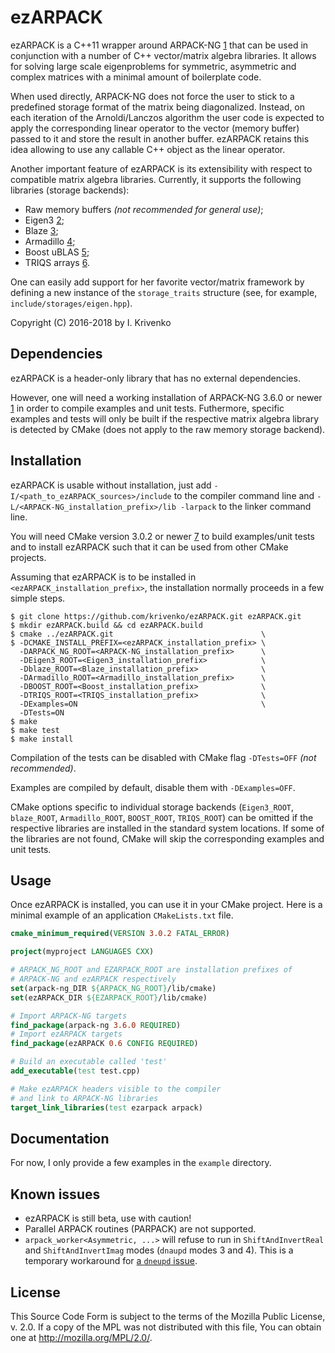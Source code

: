 ezARPACK
========

ezARPACK is a C++11 wrapper around ARPACK-NG [1] that can be used in conjunction with
a number of C++ vector/matrix algebra libraries. It allows for solving large scale
eigenproblems for symmetric, asymmetric and complex matrices with a minimal amount
of boilerplate code.

When used directly, ARPACK-NG does not force the user to stick to a predefined storage
format of the matrix being diagonalized. Instead, on each iteration of the
Arnoldi/Lanczos algorithm the user code is expected to apply the corresponding linear
operator to the vector (memory buffer) passed to it and store the result in another buffer.
ezARPACK retains this idea allowing to use any callable C++ object as the linear operator.

Another important feature of ezARPACK is its extensibility with respect to compatible
matrix algebra libraries. Currently, it supports the following libraries (storage backends):

* Raw memory buffers *(not recommended for general use)*;
* Eigen3 [2];
* Blaze [3];
* Armadillo [4];
* Boost uBLAS [5];
* TRIQS arrays [6].

One can easily add support for her favorite vector/matrix framework by defining
a new instance of the `storage_traits` structure (see, for example, `include/storages/eigen.hpp`).

Copyright (C) 2016-2018 by I. Krivenko

Dependencies
------------

ezARPACK is a header-only library that has no external dependencies.

However, one will need a working installation of ARPACK-NG 3.6.0 or newer [1] in order to compile
examples and unit tests. Futhermore, specific examples and tests will only be built if the
respective matrix algebra library is detected by CMake (does not apply to the raw memory storage
backend).

Installation
------------

ezARPACK is usable without installation, just add `-I/<path_to_ezARPACK_sources>/include`
to the compiler command line and `-L/<ARPACK-NG_installation_prefix>/lib -larpack` to
the linker command line.

You will need CMake version 3.0.2 or newer [7] to build examples/unit tests and to install ezARPACK
such that it can be used from other CMake projects.

Assuming that ezARPACK is to be installed in `<ezARPACK_installation_prefix>`, the installation
normally proceeds in a few simple steps.

```
$ git clone https://github.com/krivenko/ezARPACK.git ezARPACK.git
$ mkdir ezARPACK.build && cd ezARPACK.build
$ cmake ../ezARPACK.git                                 \
$ -DCMAKE_INSTALL_PREFIX=<ezARPACK_installation_prefix> \
  -DARPACK_NG_ROOT=<ARPACK-NG_installation_prefix>      \
  -DEigen3_ROOT=<Eigen3_installation_prefix>            \
  -Dblaze_ROOT=<Blaze_installation_prefix>              \
  -DArmadillo_ROOT=<Armadillo_installation_prefix>      \
  -DBOOST_ROOT=<Boost_installation_prefix>              \
  -DTRIQS_ROOT=<TRIQS_installation_prefix>              \
  -DExamples=ON                                         \
  -DTests=ON
$ make
$ make test
$ make install
```

Compilation of the tests can be disabled with CMake flag `-DTests=OFF` *(not recommended)*.

Examples are compiled by default, disable them with `-DExamples=OFF`.

CMake options specific to individual storage backends (`Eigen3_ROOT`, `blaze_ROOT`, `Armadillo_ROOT`,
`BOOST_ROOT`, `TRIQS_ROOT`) can be omitted if the respective libraries are installed in the
standard system locations. If some of the libraries are not found, CMake will skip the corresponding
examples and unit tests.

Usage
-----

Once ezARPACK is installed, you can use it in your CMake project. Here is a minimal
example of an application `CMakeLists.txt` file.

```cmake
cmake_minimum_required(VERSION 3.0.2 FATAL_ERROR)

project(myproject LANGUAGES CXX)

# ARPACK_NG_ROOT and EZARPACK_ROOT are installation prefixes of
# ARPACK-NG and ezARPACK respectively
set(arpack-ng_DIR ${ARPACK_NG_ROOT}/lib/cmake)
set(ezARPACK_DIR ${EZARPACK_ROOT}/lib/cmake)

# Import ARPACK-NG targets
find_package(arpack-ng 3.6.0 REQUIRED)
# Import ezARPACK targets
find_package(ezARPACK 0.6 CONFIG REQUIRED)

# Build an executable called 'test'
add_executable(test test.cpp)

# Make ezARPACK headers visible to the compiler
# and link to ARPACK-NG libraries
target_link_libraries(test ezarpack arpack)
```

Documentation
-------------

For now, I only provide a few examples in the `example` directory.

Known issues
------------

* ezARPACK is still beta, use with caution!
* Parallel ARPACK routines (PARPACK) are not supported.
* `arpack_worker<Asymmetric, ...>` will refuse to run in `ShiftAndInvertReal` and
  `ShiftAndInvertImag` modes (`dnaupd` modes 3 and 4). This is a temporary
  workaround for [a `dneupd` issue](http://forge.scilab.org/index.php/p/arpack-ng/issues/1315/).

License
-------

This Source Code Form is subject to the terms of the Mozilla Public
License, v. 2.0. If a copy of the MPL was not distributed with this
file, You can obtain one at http://mozilla.org/MPL/2.0/.

[1]: https://github.com/opencollab/arpack-ng
[2]: http://eigen.tuxfamily.org
[3]: https://bitbucket.org/blaze-lib/blaze
[4]: http://arma.sourceforge.net
[5]: https://www.boost.org/doc/libs/1_58_0/libs/numeric/ublas/doc
[6]: https://triqs.github.io/triqs/master
[7]: https://cmake.org/download
